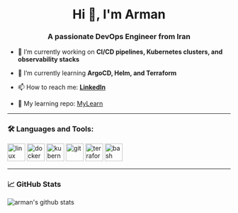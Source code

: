 <h1 align="center">Hi 👋, I'm Arman</h1>
<h3 align="center">A passionate DevOps Engineer from Iran</h3>

- 🔭 I’m currently working on **CI/CD pipelines, Kubernetes clusters, and observability stacks**

- 🌱 I’m currently learning **ArgoCD, Helm, and Terraform**

- 📫 How to reach me: **[LinkedIn](https://linkedin.com/in/ArmanK292)**

- 📁 My learning repo: [MyLearn](https://github.com/ArmanK292/MyLearn)

---

### 🛠️ Languages and Tools:

<p align="left">
  <img src="https://cdn.jsdelivr.net/gh/devicons/devicon/icons/linux/linux-original.svg" alt="linux" width="40" height="40"/>
  <img src="https://cdn.jsdelivr.net/gh/devicons/devicon/icons/docker/docker-original.svg" alt="docker" width="40" height="40"/>
  <img src="https://cdn.jsdelivr.net/gh/devicons/devicon/icons/kubernetes/kubernetes-plain.svg" alt="kubernetes" width="40" height="40"/>
  <img src="https://cdn.jsdelivr.net/gh/devicons/devicon/icons/git/git-original.svg" alt="git" width="40" height="40"/>
  <img src="https://cdn.jsdelivr.net/gh/devicons/devicon/icons/terraform/terraform-original.svg" alt="terraform" width="40" height="40"/>
  <img src="https://cdn.jsdelivr.net/gh/devicons/devicon/icons/bash/bash-original.svg" alt="bash" width="40" height="40"/>
</p>

---

### 📈 GitHub Stats

<p align="left">
  <img src="https://github-readme-stats.vercel.app/api?username=ArmanK292&show_icons=true&theme=tokyonight" alt="arman's github stats"/>
</p>
